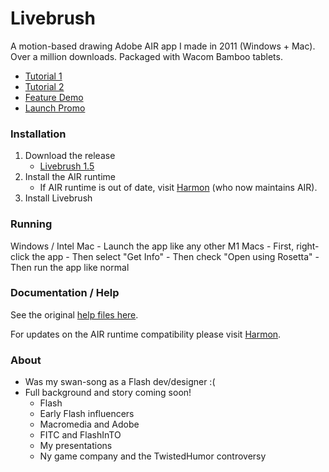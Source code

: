 # Livebrush
 A motion-based drawing Adobe AIR app I made in 2011 (Windows + Mac). Over a million downloads. Packaged with Wacom Bamboo tablets. 
 - [Tutorial 1](https://www.youtube.com/watch?v=Djd-6WjNBeI)
 - [Tutorial 2](https://www.youtube.com/watch?v=ZXLjpu6xBzI)
 - [Feature Demo](https://www.youtube.com/watch?v=O8dBwEHR4YI)
 - [Launch Promo](https://www.youtube.com/watch?v=MM1YDoywJ_g)

### Installation
1. Download the release
	- [Livebrush 1.5](https://github.com/moremeyou/Livebrush/releases/tag/1.5) 
2. Install the AIR runtime
	- If AIR runtime is out of date, visit [Harmon](https://airsdk.harman.com/runtime) (who now maintains AIR). 
3. Install Livebrush

### Running
Windows / Intel Mac
	- Launch the app like any other
M1 Macs
	- First, right-click the app
	- Then select "Get Info"
	- Then check "Open using Rosetta"
	- Then run the app like normal

### Documentation / Help
See the original [help files here](https://moremeyou.github.io/Livebrush/).

For updates on the AIR runtime compatibility please visit [Harmon](https://airsdk.harman.com/runtime).

### About
- Was my swan-song as a Flash dev/designer :(
- Full background and story coming soon!
	- Flash
	- Early Flash influencers
	- Macromedia and Adobe
	- FITC and FlashInTO
	- My presentations
	- Ny game company and the TwistedHumor controversy

